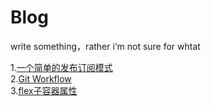 # Blog
write something，rather i‘m not sure for whtat 


1.[一个简单的发布订阅模式](https://github.com/chinawzc/Blog/issues/1)    
2.[Git Workflow](https://github.com/chinawzc/Blog/issues/3)  
3.[flex子容器属性](https://github.com/chinawzc/Blog/issues/5)  
